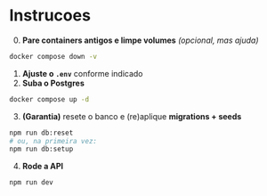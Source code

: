 # Instrucoes

0. **Pare containers antigos e limpe volumes** *(opcional, mas ajuda)*

```bash
docker compose down -v
```

1. **Ajuste o `.env`** conforme indicado
2. **Suba o Postgres**

```bash
docker compose up -d
```

3. **(Garantia)** resete o banco e (re)aplique **migrations + seeds**

```bash
npm run db:reset
# ou, na primeira vez:
npm run db:setup
```

4. **Rode a API**

```bash
npm run dev
```
